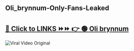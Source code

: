 
 ## Oli_brynnum-Only-Fans-Leaked

# <h2><a href="https://clipsfans.com/Oli_brynnum&ref=git">🔗 Click to LINKS ⏩⏩ 👉 🟢 Oli brynnum </a></h2>

<a href="https://clipsfans.com/Oli_brynnum&ref=git" rel="nofollow" data-target="animated-image.originalLink"><img src="https://i.ibb.co.com/xMMVF88/686577567.gif" alt="Viral Video Original" style="max-width: 100%; display: inline-block;" data-target="animated-image.originalImage"></a>
